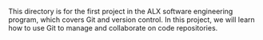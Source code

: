 This directory is for the first project in the ALX software engineering program, which covers Git and version control. In this project, we will learn how to use Git to manage and collaborate on code repositories.
